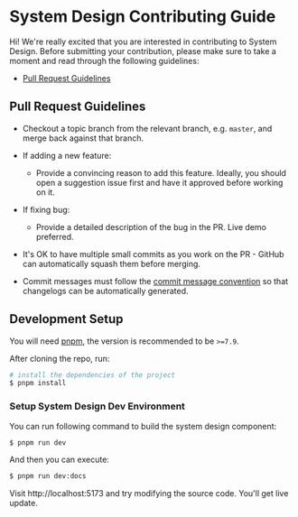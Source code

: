 # System Design Contributing Guide

Hi! We're really excited that you are interested in contributing to System Design. Before submitting your contribution, please make sure to take a moment and read through the following guidelines:

- [Pull Request Guidelines](#pull-request-guidelines)

## Pull Request Guidelines

- Checkout a topic branch from the relevant branch, e.g. `master`, and merge back against that branch.

- If adding a new feature:

  - Provide a convincing reason to add this feature. Ideally, you should open a suggestion issue first and have it approved before working on it.

- If fixing bug:

  - Provide a detailed description of the bug in the PR. Live demo preferred.

- It's OK to have multiple small commits as you work on the PR - GitHub can automatically squash them before merging.

- Commit messages must follow the [commit message convention](./commit-convention.md) so that changelogs can be automatically generated.

## Development Setup

You will need [pnpm](https://pnpm.io), the version is recommended to be `>=7.9`.

After cloning the repo, run:

```sh
# install the dependencies of the project
$ pnpm install
```

### Setup System Design Dev Environment

You can run following command to build the system design component:

```sh
$ pnpm run dev
```

And then you can execute:

```sh
$ pnpm run dev:docs
```

Visit http://localhost:5173 and try modifying the source code. You'll get live update.
